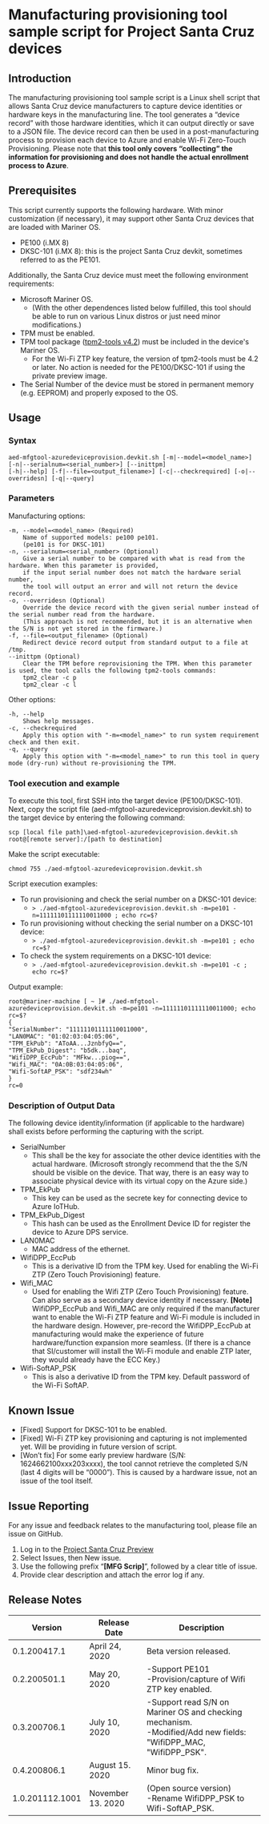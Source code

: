 # Manufacturing provisioning tool sample script for Project Santa Cruz devices

## Introduction

The manufacturing provisioning tool sample script is a Linux shell script that allows Santa Cruz device manufacturers to capture device identities or hardware keys in the manufacturing line. The tool generates a “device record” with those hardware identities, which it can output directly or save to a JSON file.
The device record can then be used in a post-manufacturing process to provision each device to Azure and enable Wi-Fi Zero-Touch Provisioning. Please note that **this tool only covers “collecting” the information for provisioning and does not handle the actual enrollment process to Azure**.

## Prerequisites

This script currently supports the following hardware. With minor customization (if necessary), it may support other Santa Cruz devices that are loaded with Mariner OS.
 - PE100 (i.MX 8)
 - DKSC-101 (i.MX 8): this is the project Santa Cruz devkit, sometimes referred to as the PE101.

Additionally, the Santa Cruz device must meet the following environment requirements:

 - Microsoft Mariner OS.
	 - (With the other dependences listed below fulfilled, this tool should be able to run on various Linux distros or just need minor modifications.)
 - TPM must be enabled.
 - TPM tool package ([tpm2-tools v4.2](https://github.com/tpm2-software/tpm2-tools/wiki)) must be included in the device's Mariner OS.
	 - For the Wi-Fi ZTP key feature, the version of tpm2-tools must be 4.2 or later. No action is needed for the PE100/DKSC-101 if using the private preview image.
 - The Serial Number of the device must be stored in permanent memory (e.g. EEPROM) and properly exposed to the OS.

## Usage

### Syntax

    aed-mfgtool-azuredeviceprovision.devkit.sh [-m|--model=<model_name>] [-n|--serialnum=<serial_number>] [--inittpm]
    [-h|--help] [-f|--file=<output_filename>] [-c|--checkrequired] [-o|--overridesn] [-q|--query]
    
### Parameters

Manufacturing options:

    -m, --model=<model_name> (Required)
        Name of supported models: pe100 pe101.
        (pe101 is for DKSC-101)
    -n, --serialnum=<serial_number> (Optional)
        Give a serial number to be compared with what is read from the hardware. When this parameter is provided,
        if the input serial number does not match the hardware serial number,
        the tool will output an error and will not return the device record. 
    -o, --overridesn (Optional)
        Override the device record with the given serial number instead of the serial number read from the hardware.
        (This approach is not recommended, but it is an alternative when the S/N is not yet stored in the firmware.)
    -f, --file=<output_filename> (Optional)
        Redirect device record output from standard output to a file at /tmp.
    --inittpm (Optional)
        Clear the TPM before reprovisioning the TPM. When this parameter is used, the tool calls the following tpm2-tools commands:
		tpm2_clear -c p
		tpm2_clear -c l

Other options:

    -h, --help
	    Shows help messages.
    -c, --checkrequired
	    Apply this option with "-m=<model_name>" to run system requirement check and then exit.
    -q, --query
	    Apply this option with "-m=<model_name>" to run this tool in query mode (dry-run) without re-provisioning the TPM.
	  
### Tool execution and example

To execute this tool, first SSH into the target device (PE100/DKSC-101). Next, copy the script file (aed-mfgtool-azuredeviceprovision.devkit.sh) to the target device by entering the following command:

    scp [local file path]\aed-mfgtool-azuredeviceprovision.devkit.sh root@[remote server]:/[path to destination]
    
Make the script executable:

    chmod 755 ./aed-mfgtool-azuredeviceprovision.devkit.sh
    

Script execution examples:

 - To run provisioning and check the serial number on a DKSC-101 device:
	 - `> ./aed-mfgtool-azuredeviceprovision.devkit.sh -m=pe101 -n=11111101111110011000 ; echo rc=$?`
 - To run provisioning without checking the serial number on a DKSC-101 device:
	 - `> ./aed-mfgtool-azuredeviceprovision.devkit.sh -m=pe101 ; echo rc=$?`
 - To check the system requirements on a DKSC-101 device:
	 - `> ./aed-mfgtool-azuredeviceprovision.devkit.sh -m=pe101 -c ; echo rc=$? `

Output example:

    root@mariner-machine [ ~ ]# ./aed-mfgtool-azuredeviceprovision.devkit.sh -m=pe101 -n=11111101111110011000; echo rc=$?
    {
    "SerialNumber": "11111101111110011000",
    "LAN0MAC": "01:02:03:04:05:06",
    "TPM_EkPub": "AToAA...JznbfyQ==",
    "TPM_EkPub_Digest": "b5dk...baq",
    "WifiDPP_EccPub": "MFkw...piog==",
    "Wifi_MAC": "0A:0B:03:04:05:06",
    "Wifi-SoftAP_PSK": "sdf234wh"
    }
    rc=0

### Description of Output Data

The following device identity/information (if applicable to the hardware) shall exists before performing the capturing with the script.

 - SerialNumber
	 - This shall be the key for associate the other device identities with the actual hardware. (Microsoft strongly recommend that the the S/N should be visible on the device. That way, there is an easy way to associate physical device with its virtual copy on the Azure side.)
 - TPM_EkPub
	 - This key can be used as the secrete key for connecting device to   Azure IoTHub.
 - TPM_EkPub_Digest
	 - This hash can be used as the Enrollment Device ID for register the
   device to Azure DPS service.
 - LAN0MAC
	 - MAC address of the ethernet.
 - WifiDPP_EccPub
	 - This is a derivative ID from the TPM key. Used for enabling the Wi-Fi ZTP (Zero Touch Provisioning) feature.
 - Wifi_MAC
	 - Used for enabling the Wifi ZTP (Zero Touch Provisioning) feature. Can also serve as a secondary device identity if necessary.
**[Note]** WifiDPP_EccPub and Wifi_MAC are only required if the manufacturer want to enable the Wi-Fi ZTP feature and Wi-Fi module is included in the hardware design. However, pre-record the WifiDPP_EccPub at manufacturing would make the experience of future hardware/function expansion more seamless. (If there is a chance that SI/customer will install the Wi-Fi module and enable ZTP later, they would already have the ECC Key.)
 - Wifi-SoftAP_PSK
	 - This is also a derivative ID from the TPM key. Default password of the Wi-Fi SoftAP.

## Known Issue

 - [Fixed] Support for DKSC-101 to be enabled. 
 - [Fixed] Wi-Fi ZTP key   provisioning and capturing is not implemented yet. Will be providing in future version of script. 
 - [Won’t fix] For some early preview hardware (S/N: 1624662100xxx203xxxx), the tool cannot retrieve the completed S/N (last 4 digits will be “0000”). This is caused by a hardware issue, not an issue of
   the tool itself.

## Issue Reporting

For any issue and feedback relates to the manufacturing tool, please file an issue on GitHub.
1.	Log in to the [Project Santa Cruz Preview](https://github.com/microsoft/Project-Santa-Cruz-Preview/)
2.	Select Issues, then New issue.
3.	Use the following prefix “**[MFG Scrip]**”, followed by a clear title of issue.
4.	Provide clear description and attach the error log if any.

## Release Notes

| Version | Release Date | Description |
|--|--|--|
| 0.1.200417.1 | April 24, 2020 | Beta version released. |
| 0.2.200501.1 | May 20, 2020 | -Support PE101<br>-Provision/capture of Wifi ZTP key enabled. |
| 0.3.200706.1 | July 10, 2020 | -Support read S/N on Mariner OS and checking mechanism.<br>-Modified/Add new fields: "WifiDPP_MAC, "WifiDPP_PSK". |
| 0.4.200806.1 | August 15. 2020 | Minor bug fix. |
| 1.0.201112.1001 | November 13. 2020 | (Open source version)<br>-Rename WifiDPP_PSK to Wifi-SoftAP_PSK. |
